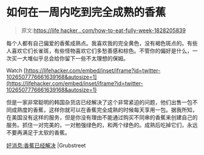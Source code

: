 # 如何在一周内吃到完全成熟的香蕉

> 原文:[https://life hacker . com/how-to-eat-fully-week-1828205839](https://lifehacker.com/how-to-eat-perfectly-ripe-bananas-all-week-1828205839)

每个人都有自己偏爱的香蕉成熟点。我喜欢我的完全黄色，没有褐色斑点的。有些人喜欢它们长雀斑，有些怪物喜欢它们多愁善感和棕色。不管你的偏好是什么，一次买一大堆似乎总会给你留下一些不太理想的保姆。

Watch [https://lifehacker.com/embed/inset/iframe?id=twitter-1026507776661639168&autosize=1](https://lifehacker.com/embed/inset/iframe?id=twitter-1026507776661639168&autosize=1) 

但是一家非常聪明的韩国杂货店已经解决了这个非常紧迫的问题，他们出售一包不同成熟度的香蕉，这样你就可以在香蕉完全成熟的时候每天享用一包。据我所知，在美国没有这样的服务，但是你没有理由不能通过购买不同串的香蕉来创建自己的服务。抓住一对完美的，一对勉强绿色的，和两个绿色的。成熟后吃掉它们，永远不要再满足于太软的香蕉。

[好消息:香蕉已经解决](http://www.grubstreet.com/article/good-news-bananas-have-been-solved.html) |Grubstreet